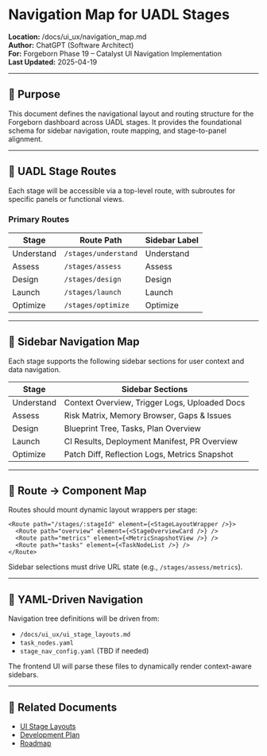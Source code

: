 # Navigation Map for UADL Stages

**Location:** /docs/ui_ux/navigation_map.md  
**Author:** ChatGPT (Software Architect)  
**For:** Forgeborn Phase 19 – Catalyst UI Navigation Implementation  
**Last Updated:** 2025-04-19

---

## 🎯 Purpose
This document defines the navigational layout and routing structure for the Forgeborn dashboard across UADL stages. It provides the foundational schema for sidebar navigation, route mapping, and stage-to-panel alignment.

---

## 🧭 UADL Stage Routes
Each stage will be accessible via a top-level route, with subroutes for specific panels or functional views.

### Primary Routes
| Stage       | Route Path              | Sidebar Label     |
|-------------|-------------------------|-------------------|
| Understand  | `/stages/understand`    | Understand        |
| Assess      | `/stages/assess`        | Assess            |
| Design      | `/stages/design`        | Design            |
| Launch      | `/stages/launch`        | Launch            |
| Optimize    | `/stages/optimize`      | Optimize          |

---

## 🧩 Sidebar Navigation Map
Each stage supports the following sidebar sections for user context and data navigation.

| Stage     | Sidebar Sections                             |
|-----------|-----------------------------------------------|
| Understand| Context Overview, Trigger Logs, Uploaded Docs |
| Assess    | Risk Matrix, Memory Browser, Gaps & Issues    |
| Design    | Blueprint Tree, Tasks, Plan Overview          |
| Launch    | CI Results, Deployment Manifest, PR Overview  |
| Optimize  | Patch Diff, Reflection Logs, Metrics Snapshot |

---

## 🧱 Route → Component Map
Routes should mount dynamic layout wrappers per stage:

```tsx
<Route path="/stages/:stageId" element={<StageLayoutWrapper />}>
  <Route path="overview" element={<StageOverviewCard />} />
  <Route path="metrics" element={<MetricSnapshotView />} />
  <Route path="tasks" element={<TaskNodeList />} />
</Route>
```

Sidebar selections must drive URL state (e.g., `/stages/assess/metrics`).

---

## 💾 YAML-Driven Navigation
Navigation tree definitions will be driven from:
- `/docs/ui_ux/ui_stage_layouts.md`
- `task_nodes.yaml`
- `stage_nav_config.yaml` (TBD if needed)

The frontend UI will parse these files to dynamically render context-aware sidebars.

---

## 📎 Related Documents
- [UI Stage Layouts](./ui_stage_layouts.md)
- [Development Plan](../development_plan.md)
- [Roadmap](../roadmap.md)
